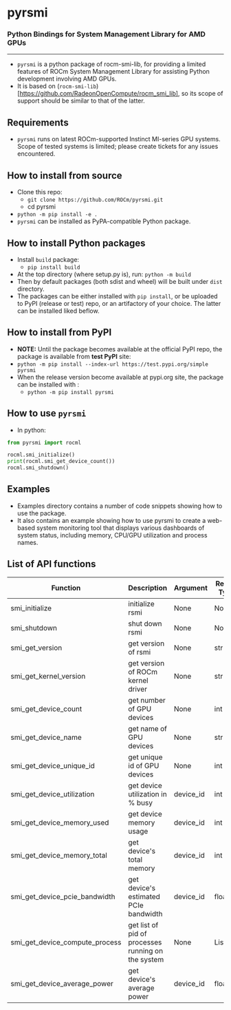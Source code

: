 # pyrsmi
### Python Bindings for System Management Library for AMD GPUs
--------
- `pyrsmi` is a python package of rocm-smi-lib, for providing a limited features of ROCm System Management Library for assisting Python development involving AMD GPUs.
- It is based on (`rocm-smi-lib`)[https://github.com/RadeonOpenCompute/rocm_smi_lib], so its scope of support should be similar to that of the latter.

## Requirements
- `pyrsmi` runs on latest ROCm-supported Instinct MI-series GPU systems. Scope of tested systems is limited; please create tickets for any issues encountered.

## How to install from source
- Clone this repo: 
  - `git clone https://github.com/ROCm/pyrsmi.git`
  - cd pyrsmi
- `python -m pip install -e .`
- `pyrsmi` can be installed as PyPA-compatible Python package.

## How to install Python packages
- Install `build` package:
  - `pip install build`
- At the top directory (where setup.py is), run: `python -m build`
- Then by default packages (both sdist and wheel) will be built under `dist` directory.
- The packages can be either installed with `pip install`, or be uploaded to PyPI (release or test) repo, or an artifactory of your choice. The latter can be installed liked beflow.

## How to install from PyPI
- **NOTE:** Until the package becomes available at the official PyPI repo, the package is available from **test PyPI** site:
- `python -m pip install --index-url https://test.pypi.org/simple pyrsmi`
- When the release version become available at pypi.org site, the package can be installed with :
  -  `python -m pip install pyrsmi`

## How to use `pyrsmi`
- In python:
```python
from pyrsmi import rocml

rocml.smi_initialize()
print(rocml.smi_get_device_count())
rocml.smi_shutdown()
```

## Examples
- Examples directory contains a number of code snippets showing how to use the package.
- It also contains an example showing how to use pyrsmi to create a web-based system monitoring tool that displays various dashboards of system status, including memory, CPU/GPU utilization and process names. 

## List of API functions

| Function | Description | Argument | Return Type | Note |
| -------- | ----------- | -------  | ----------  | ---- |
| smi_initialize | initialize rsmi | None | None |  |
| smi_shutdown   | shut down rsmi  | None | None |  |
| smi_get_version | get version of rsmi  | None | str | 'major.minor.patch' |
| smi_get_kernel_version | get version of ROCm kernel driver  | None | str | |
| smi_get_device_count | get number of GPU devices  | None | int | num of devices |
| smi_get_device_name  | get name of GPU devices  | None | str | |
| smi_get_device_unique_id   | get unique id of GPU devices  | None | int | 64bit integer |
| smi_get_device_utilization | get device utilization in % busy | device_id | int |  |
| smi_get_device_memory_used | get device memory usage | device_id | int | in Bytes, type 'VRAM' |
| smi_get_device_memory_total | get device's total memory | device_id | int | in Bytes, type 'VRAM' |
| smi_get_device_pcie_bandwidth | get device's estimated PCIe bandwidth | device_id | float | in Bytes/sec |
| smi_get_device_compute_process | get list of pid of processes running on the system | None | List[int] |  |
| smi_get_device_average_power | get device's average power | device_id | float | power in Watt |
